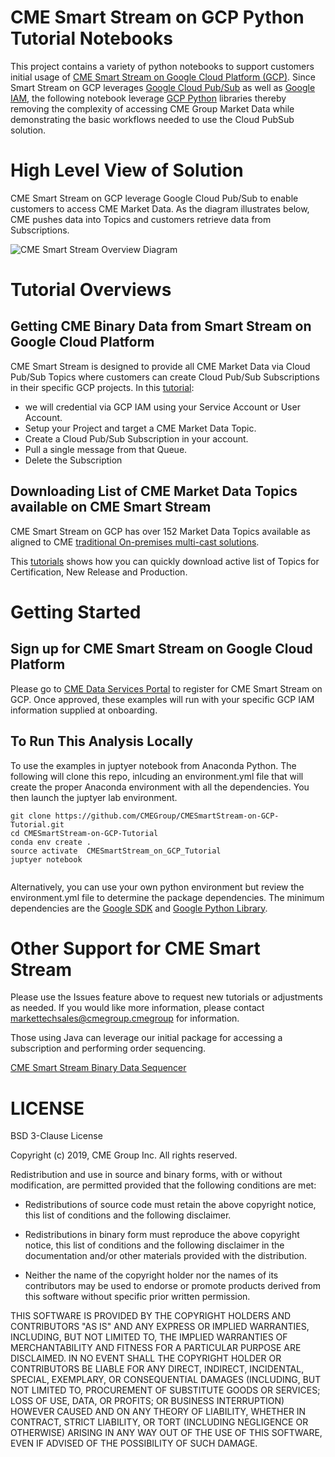 # CME Smart Stream on GCP Python Tutorial Notebooks

This project contains a variety of python notebooks to support customers initial usage of [CME Smart Stream on Google Cloud Platform (GCP)](https://www.cmegroup.com/market-data/cloud-mdp.html).  Since Smart Stream on GCP leverages [Google Cloud Pub/Sub](https://cloud.google.com/pubsub/) as well as [Google IAM](https://cloud.google.com/iam/), the following notebook leverage [GCP Python](https://cloud.google.com/python/) libraries thereby removing the complexity of accessing CME Group Market Data while demonstrating the basic workflows needed to use the Cloud PubSub solution. 


# High Level View of Solution

CME Smart Stream on GCP leverage Google Cloud Pub/Sub to enable customers to access CME Market Data.  As the diagram illustrates below, CME pushes data into Topics and customers retrieve data from Subscriptions.  

![CME Smart Stream Overview Diagram](https://github.com/CMEGroup/CMESmartStream-on-GCP-Tutorial/blob/master/Tutorials/images/CloudPubSubOverview.png)


# Tutorial Overviews

## Getting CME Binary Data from Smart Stream on Google Cloud Platform

CME Smart Stream is designed to provide all CME Market Data via Cloud Pub/Sub Topics where customers can create Cloud Pub/Sub Subscriptions in their specific GCP projects.  In this [tutorial](https://github.com/CMEGroup/CMESmartStream-on-GCP-Tutorial/blob/master/Tutorials/GooglePubSubGetCMEBinaryData.ipynb):
- we will credential via GCP IAM using your Service Account or User Account.
- Setup your Project and target a CME Market Data Topic.
- Create a Cloud Pub/Sub Subscription in your account.
- Pull a single message from that Queue.
- Delete the Subscription

## Downloading List of CME Market Data Topics available on CME Smart Stream

CME Smart Stream on GCP has over 152 Market Data Topics available as aligned to CME [traditional On-premises multi-cast solutions](https://www.cmegroup.com/market-data/distributor/market-data-platform.html). 

This [tutorials](https://github.com/CMEGroup/CMESmartStream-on-GCP-Tutorial/blob/master/Tutorials/GooglePubSubGetCMEBinaryTopics.ipynb) shows how you can quickly download active list of Topics for Certification, New Release and Production.  


# Getting Started

## Sign up for CME Smart Stream on Google Cloud Platform

Please go to [CME Data Services Portal](http://dataservices.cmegroup.com/Data-Products) to register for CME Smart Stream on GCP.  Once approved, these examples will run with your specific GCP IAM information supplied at onboarding.


## To Run This Analysis Locally

To use the examples in juptyer notebook from Anaconda Python.  The following will clone this repo, inlcuding an environment.yml file that will create the proper Anaconda environment with all the dependencies.  You then launch the juptyer lab environment.  

```
git clone https://github.com/CMEGroup/CMESmartStream-on-GCP-Tutorial.git
cd CMESmartStream-on-GCP-Tutorial
conda env create .
source activate  CMESmartStream_on_GCP_Tutorial
juptyer notebook


```
Alternatively, you can use your own python environment but review the environment.yml file to determine the package dependencies.  The minimum dependencies are the [Google SDK](https://cloud.google.com/sdk/docs/quickstarts) and [Google Python Library](https://cloud.google.com/pubsub/docs/reference/libraries).


# Other Support for CME Smart Stream
Please use the Issues feature above to request new tutorials or adjustments as needed.  If you would like more information, please contact markettechsales@cmegroup.cmegroup for information.  


Those using Java can leverage our initial package for accessing a subscription and performing order sequencing.  

[CME Smart Stream Binary Data Sequencer](https://github.com/CMEGroup/CMESmartStreamonGCP_BinaryData)



# LICENSE

BSD 3-Clause License

Copyright (c) 2019, CME Group Inc.
All rights reserved.

Redistribution and use in source and binary forms, with or without
modification, are permitted provided that the following conditions are met:

* Redistributions of source code must retain the above copyright notice, this
  list of conditions and the following disclaimer.

* Redistributions in binary form must reproduce the above copyright notice,
  this list of conditions and the following disclaimer in the documentation
  and/or other materials provided with the distribution.

* Neither the name of the copyright holder nor the names of its
  contributors may be used to endorse or promote products derived from
  this software without specific prior written permission.

THIS SOFTWARE IS PROVIDED BY THE COPYRIGHT HOLDERS AND CONTRIBUTORS "AS IS"
AND ANY EXPRESS OR IMPLIED WARRANTIES, INCLUDING, BUT NOT LIMITED TO, THE
IMPLIED WARRANTIES OF MERCHANTABILITY AND FITNESS FOR A PARTICULAR PURPOSE ARE
DISCLAIMED. IN NO EVENT SHALL THE COPYRIGHT HOLDER OR CONTRIBUTORS BE LIABLE
FOR ANY DIRECT, INDIRECT, INCIDENTAL, SPECIAL, EXEMPLARY, OR CONSEQUENTIAL
DAMAGES (INCLUDING, BUT NOT LIMITED TO, PROCUREMENT OF SUBSTITUTE GOODS OR
SERVICES; LOSS OF USE, DATA, OR PROFITS; OR BUSINESS INTERRUPTION) HOWEVER
CAUSED AND ON ANY THEORY OF LIABILITY, WHETHER IN CONTRACT, STRICT LIABILITY,
OR TORT (INCLUDING NEGLIGENCE OR OTHERWISE) ARISING IN ANY WAY OUT OF THE USE
OF THIS SOFTWARE, EVEN IF ADVISED OF THE POSSIBILITY OF SUCH DAMAGE.
